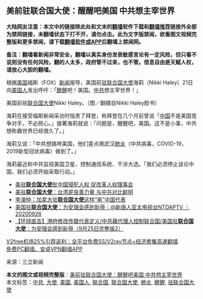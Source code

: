  <h2>美前驻联合国大使：醒醒吧美国 中共想主宰世界</h2> <p class="notice"><b>大陆网友注意：本文中的链接除此处和文末的<a href="https://github.com/bannedbook/fanqiang" >翻墙</a>软件下载和<a href="https://github.com/killgcd/justmysocks/blob/master/README.md">翻墙推荐</a>链接外全部为禁网链接，未翻墙状态下打不开，请勿点击。此为文字版禁闻，欲看图文视频完整版和更多禁闻，请下载<a href="https://github.com/bannedbook/fanqiang">翻墙软件或APP</a>后翻墙上禁闻网。</p><p>备注：翻墙看新闻非常安全，翻墙以真实身份发表敏感言论有一定风险，但只看不说则没有任何风险，翻的人太多，政府管不过来，也不管。信息自由是天赋人权，请放心大胆的翻墙。</b></p>  <div class="entry"> <p>根据<a href="https://www.bannedbook.org/bnews/tag/%e7%be%8e%e5%9b%bd/" class="st_tag internal_tag" rel="tag" title="标签 美国 下的日志">美国</a>福斯（FOX）<span class='wp_keywordlink_affiliate'><a href="https://www.bannedbook.org/" title="新闻">新闻</a></span>报导，美国前<a href="https://www.bannedbook.org/bnews/tag/%E9%A9%BB%E8%81%94%E5%90%88%E5%9B%BD%E5%A4%A7%E4%BD%BF/" class="st_tag internal_tag" rel="tag" title="标签 驻联合国大使 下的日志">驻联合国大使</a>海莉（Nikki Haley）21日向<a href="https://www.bannedbook.org/bnews/tag/%E7%BE%8E%E5%9B%BD%E4%BA%BA/" class="st_tag internal_tag" rel="tag" title="标签 美国人 下的日志">美国人</a>发出呼吁：「<a href="https://www.bannedbook.org/bnews/tag/%E9%86%92%E9%86%92/" class="st_tag internal_tag" rel="tag" title="标签 醒醒 下的日志">醒醒</a>吧！美国。<a href="https://www.bannedbook.org/bnews/tag/%e4%b8%ad%e5%85%b1/" class="st_tag internal_tag" rel="tag" title="标签 中共 下的日志">中共</a>想主宰世界！」</p> <p>美国前驻<a href="https://www.bannedbook.org/bnews/tag/%e8%81%94%e5%90%88%e5%9b%bd/" class="st_tag internal_tag" rel="tag" title="标签 联合国 下的日志">联合国</a><a href="https://www.bannedbook.org/bnews/tag/%E5%A4%A7%E4%BD%BF/" class="st_tag internal_tag" rel="tag" title="标签 大使 下的日志">大使</a>Nikki Haley。（图／翻摄自Nikki Haley脸书）</p> <p>海莉在接受福斯新闻采访时指责了拜登，称拜登在几个月前曾说「<span class='wp_keywordlink_affiliate'><a href="https://www.bannedbook.org/" title="中国" target="_blank">中国</a></span>不是美国竞争对手，不必担心。」接著海莉就说：「问题是，醒醒吧，美国。这不是小事，中共想称霸世界已经很久了。」</p>  <p>海莉又说：「中共想搞垮美国，他们差点用武汉<a href="https://www.bannedbook.org/bnews/tag/%e8%82%ba%e7%82%8e/" class="st_tag internal_tag" rel="tag" title="标签 肺炎 下的日志">肺炎</a>（中共病毒，COVID-19，2019新型冠状病毒）做到了。」</p> <p>海莉最近称中共监视美国卫星、控制通信系统、干涉大选。「我们必须停止谈论中国，我们必须开始采取行动。」</p> <ul class='op-related-articles' title='相关阅读'> <li><a href='https://www.bannedbook.org/bnews/headline/20201216/1448865.html' target='_blank'>美驻<b>联合国大使</b>批中国侵犯人权 促改革人权理事会</a></li> <li><a href='https://www.bannedbook.org/bnews/cbnews/20201215/1448121.html' target='_blank'>美驻<b>联合国大使</b>：台湾是良善力量 与中共对比鲜明</a></li> <li><a href='https://www.bannedbook.org/bnews/comments/20201009/1410644.html' target='_blank'>李濠仲：加拿大驻<b>联合国大使</b>这样“电”中国代表</a></li> <li><a href='https://www.bannedbook.org/bnews/bannedvideo/20200926/1403551.html' target='_blank'>美国驻<b>联合国大使</b>：为安理会感到耻辱｜@新唐人亚太电视台NTDAPTV ｜20200926</a></li> <li><a href='https://www.bannedbook.org/bnews/bannedvideo/20200926/1403260.html' target='_blank'>【环球直击】港府修改传媒代表定义/中共藉代理人控制联合国/美国驻<b>联合国大使</b>：为安理会感到耻辱（9月25日完整版2）</a></li> </ul> <p class="texttj"> <a href="https://www.bannedbook.org/forum23/topic22702.html" target="_blank">V2free机场25%引荐返利：全平台免费SS/V2ray节点+经济套餐高速翻墙</a><br/> <a href="https://github.com/bannedbook/fanqiang/wiki/%E7%A6%81%E9%97%BB%E7%BD%91%E5%AE%89%E5%8D%93%E7%BF%BB%E5%A2%99%E6%96%B0%E9%97%BBAPP" target="_blank">免费PC翻墙、安卓VPN翻墙APP</a></p><p> 来源：三立新闻 </p> <a name='sharetosocial'></a>       <div><b>本文的图文或视频完整版</b>：<a href='https://www.bannedbook.org/bnews/cbnews/20201223/1453092.html'>美前驻联合国大使：醒醒吧美国 中共想主宰世界</a></div>  </div><!--END ENTRY--> <div class="postfooter"> <div>本文标签：<a href="https://www.bannedbook.org/bnews/tag/%e4%b8%ad%e5%85%b1/" rel="tag">中共</a>, <a href="https://www.bannedbook.org/bnews/tag/%E5%A4%A7%E4%BD%BF/" rel="tag">大使</a>, <a href="https://www.bannedbook.org/bnews/tag/%e7%be%8e%e5%9b%bd/" rel="tag">美国</a>, <a href="https://www.bannedbook.org/bnews/tag/%E7%BE%8E%E5%9B%BD%E4%BA%BA/" rel="tag">美国人</a>, <a href="https://www.bannedbook.org/bnews/tag/%e8%81%94%e5%90%88%e5%9b%bd/" rel="tag">联合国</a>, <a href="https://www.bannedbook.org/bnews/tag/%E8%81%94%E5%90%88%E5%9B%BD%E5%A4%A7%E4%BD%BF/" rel="tag">联合国大使</a>, <a href="https://www.bannedbook.org/bnews/tag/%e8%82%ba%e7%82%8e/" rel="tag">肺炎</a>, <a href="https://www.bannedbook.org/bnews/tag/%E9%86%92%E9%86%92/" rel="tag">醒醒</a>, <a href="https://www.bannedbook.org/bnews/tag/%E9%A9%BB%E8%81%94%E5%90%88%E5%9B%BD%E5%A4%A7%E4%BD%BF/" rel="tag">驻联合国大使</a></div>  </div><!--END POSTFOOTER--> 